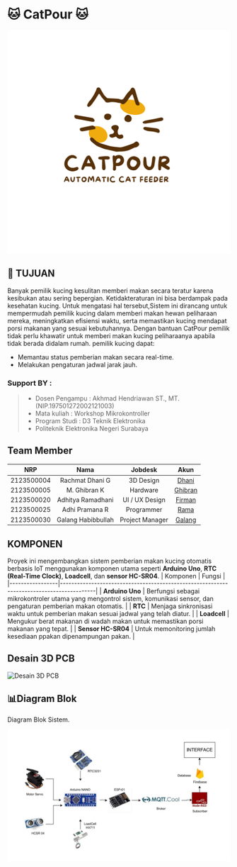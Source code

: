 # 🐱 **CatPour** 🐱

![Logo Catpour](ASSET/logo%20Catpour.png)

## 📌 **TUJUAN**

Banyak pemilik kucing kesulitan memberi makan secara teratur karena kesibukan atau sering bepergian. Ketidakteraturan ini bisa berdampak pada kesehatan kucing. Untuk mengatasi hal tersebut,Sistem ini dirancang untuk mempermudah pemilik kucing dalam memberi makan hewan peliharaan mereka, meningkatkan efisiensi waktu, serta memastikan kucing mendapat porsi makanan yang sesuai kebutuhannya. Dengan bantuan CatPour pemilik tidak perlu khawatir untuk memberi makan kucing peliharaanya apabila tidak berada didalam rumah.
pemilik kucing dapat:
- Memantau status pemberian makan secara real-time.
- Melakukan pengaturan jadwal jarak jauh.
### Support BY :
>- Dosen Pengampu : Akhmad Hendriawan ST., MT. (NIP.197501272002121003)<br>
>- Mata kuliah : Workshop Mikrokontroller<br>
>- Program Studi : D3 Teknik Elektronika<br>
>- Politeknik Elektronika Negeri Surabaya<br>
## Team Member
|      NRP      |        Nama       |        Jobdesk        |                    Akun                  |
| :-----------: |:----------------: | :-------------------: | :---------------------------------------:|
| 2123500004    | Rachmat Dhani G   | 3D Design             | [Dhani](https://github.com/rachmatdhani)
| 2123500005    | M. Ghibran K      | Hardware              | [Ghibran](https://github.com/Smolyyymokka)
| 2123500020    | Adhitya Ramadhani | UI / UX Design        | [Firman](https://github.com/adhitya161004)
| 2123500025    | Adhi Pramana R    | Programmer            | [Rama](https://github.com/Adhi-Rama)
| 2123500030    | Galang Habibbullah| Project Manager       | [Galang](https://github.com/GalangHabibbullah)
## KOMPONEN 
Proyek ini mengembangkan sistem pemberian makan kucing otomatis berbasis IoT menggunakan komponen utama seperti **Arduino Uno**, **RTC (Real-Time Clock)**, **Loadcell**, dan **sensor HC-SR04**. 
| Komponen        | Fungsi                                                                                   |
|-----------------|------------------------------------------------------------------------------------------|
| **Arduino Uno** | Berfungsi sebagai mikrokontroler utama yang mengontrol sistem, komunikasi sensor, dan pengaturan pemberian makan otomatis. |
| **RTC**         | Menjaga sinkronisasi waktu untuk pemberian makan sesuai jadwal yang telah diatur.         |
| **Loadcell**    | Mengukur berat makanan di wadah makan untuk memastikan porsi makanan yang tepat.          |
| **Sensor HC-SR04** | Untuk memonitoring jumlah kesediaan ppakan dipenampungan pakan.    |
## Desain 3D PCB

![Desain 3D PCB](HARDWARE/Project1%20rev/Desain%203D%20PCB.png)

## 📊Diagram Blok
Diagram Blok Sistem.

![Diagram Komponen](HARDWARE/Diagram-komponen.jpeg)
